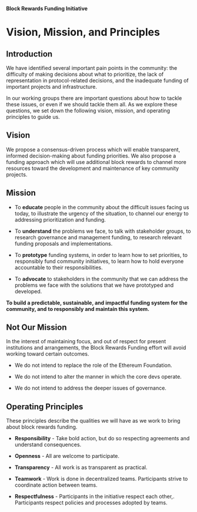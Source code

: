 **Block Rewards Funding Initiative**
# Vision, Mission, and Principles

## Introduction

We have identified several important pain points in the community: the difficulty of making decisions about what to prioritize, the lack of representation in protocol-related decisions, and the inadequate funding of important projects and infrastructure. 

In our working groups there are important questions about how to tackle these issues, or even if we should tackle them all. As we explore these questions, we set down the following vision, mission, and operating principles to guide us.

## Vision

We propose a consensus-driven process which will enable transparent, informed decision-making about funding priorities. We also propose a funding approach which will use additional block rewards to channel more resources toward the development and maintenance of key community projects.

## Mission

- To **educate** people in the community about the difficult issues facing us today, to illustrate the urgency of the situation, to channel our energy to addressing prioritization and funding.

- To **understand** the problems we face, to talk with stakeholder groups, to research governance and management funding, to research relevant funding proposals and implementations.

- To **prototype** funding systems, in order to learn how to set priorities, to responsibly fund community initiatives, to learn how to hold everyone accountable to their responsibilities.

- To **advocate** to stakeholders in the community that we can address the problems we face with the solutions that we have prototyped and developed.

**To build a predictable, sustainable, and impactful funding system for the community, and to responsibly and maintain this system.**

## Not Our Mission

In the interest of maintaining focus, and out of respect for present institutions and arrangements, the Block Rewards Funding effort will avoid working toward certain outcomes.

- We do not intend to replace the role of the Ethereum Foundation.

- We do not intend to alter the manner in which the core devs operate.

- We do not intend to address the deeper issues of governance.

## Operating Principles

These principles describe the qualities we will have as we work to bring about block rewards funding.

- **Responsibility** - Take bold action, but do so respecting agreements and understand consequences.

- **Openness** - All are welcome to participate.

- **Transparency** - All work is as transparent as practical.

- **Teamwork** - Work is done in decentralized teams. Participants strive to coordinate action between teams.

- **Respectfulness** - Participants in the initiative respect each other,. Participants respect policies and processes adopted by teams.
